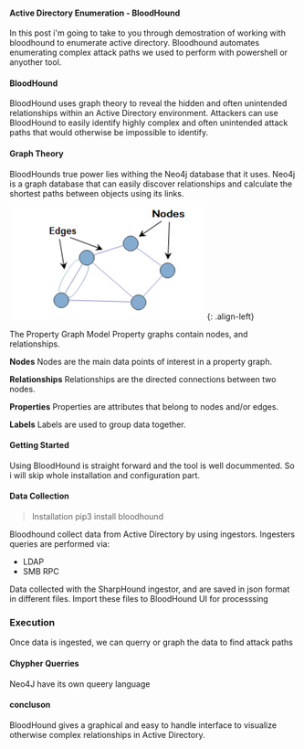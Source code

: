 #### Active Directory Enumeration - BloodHound

In this post i'm going to take to you through demostration of working with bloodhound to enumerate active directory. Bloodhound automates enumerating complex attack paths we used to perform with powershell or anyother tool. 

#### BloodHound

BloodHound uses graph theory to reveal the hidden and often unintended relationships within an Active Directory environment. Attackers can use BloodHound to easily identify highly complex and often unintended attack paths that would otherwise be impossible to identify.

#### Graph Theory
BloodHounds true power lies withing the Neo4j database that it uses. Neo4j is a graph database that can easily discover relationships and calculate the shortest paths between objects using its links.

![source-01](/img/2.png){: .align-left}

The Property Graph Model
Property graphs contain nodes, and relationships.

**Nodes**
Nodes are the main data points of interest in a property graph.

**Relationships**
Relationships are the directed connections between two nodes.

**Properties**
Properties are attributes that belong to nodes and/or edges.

**Labels**
Labels are used to group data together.

#### Getting Started
Using BloodHound is straight forward and the tool is well docummented. So i will skip whole installation and configuration part.


#### Data Collection 

> Installation pip3 install bloodhound

Bloodhound collect data from Active Directory by using ingestors. Ingesters queries are performed  via:
- LDAP
- SMB RPC

Data collected with the SharpHound ingestor, and are saved in json format in different files. Import these files to BloodHound UI for processsing 

### Execution
Once data is ingested, we can querry or graph the data to find attack paths

#### Chypher Querries 

Neo4J have its own queery language


#### concluson

BloodHound gives a graphical and easy to handle interface to visualize otherwise complex relationships in Active Directory. 
